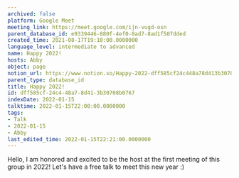 ```yaml
---
archived: false
platform: Google Meet
meeting_link: https://meet.google.com/ijn-vugd-osn
parent_database_id: e9339446-880f-4ef0-8ad7-8ad1f507dded
created_time: 2021-08-17T19:10:00.0000000
language_level: intermediate to advanced
name: Happy 2022!
hosts: Abby
object: page
notion_url: https://www.notion.so/Happy-2022-dff585cf24c448a78d413b30708b0767
parent_type: database_id
title: Happy 2022!
id: dff585cf-24c4-48a7-8d41-3b30708b0767
indexDate: 2022-01-15
talktime: 2022-01-15T22:00:00.0000000
tags:
- Talk
- 2022-01-15
- Abby
last_edited_time: 2022-01-15T22:21:00.0000000
---
```


Hello, I am honored and excited to be the host at the first meeting of this group in 2022! Let's have a free talk to meet this new year :)





